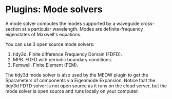 # Plugins: Mode solvers

A mode solver computes the modes supported by a waveguide cross-section at a particular wavelength. Modes are definite-frequency eigenstates of Maxwell's equations.

You can use 3 open source mode solvers:

1. tidy3d. Finite difference Frequency Domain (FDFD).
2. MPB. FDFD with periodic boundary conditions.
3. Femwell. Finite Element (FEM).

The tidy3d mode solver is also used by the MEOW plugin to get the Sparameters of components via Eigenmode Expansion.
Notice that the tidy3d FDTD solver is not open source as it runs on the cloud server, but the mode solver is open source and runs locally on your computer.


```{tableofcontents}
```
